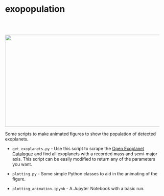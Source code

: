 # exopopulation

<br>
<p align='center'>
  <br/>
  <img src="https://github.com/richteague/exopopulation/blob/main/exopopulation.gif" width="600" height="300">
  <br/>
</p>


Some scripts to make animated figures to show the population of detected exoplanets.

* `get_exoplanets.py` - Use this script to scrape the [Open Exoplanet Catalogue](https://github.com/OpenExoplanetCatalogue/open_exoplanet_catalogue/) and find all exoplanets with a recorded mass and semi-major axis. This script can be easily modified to return any of the parameters you want.

* `plotting.py` - Some simple Python classes to aid in the animating of the figure.

* `plotting_animation.ipynb` - A Jupyter Notebook with a basic run.
